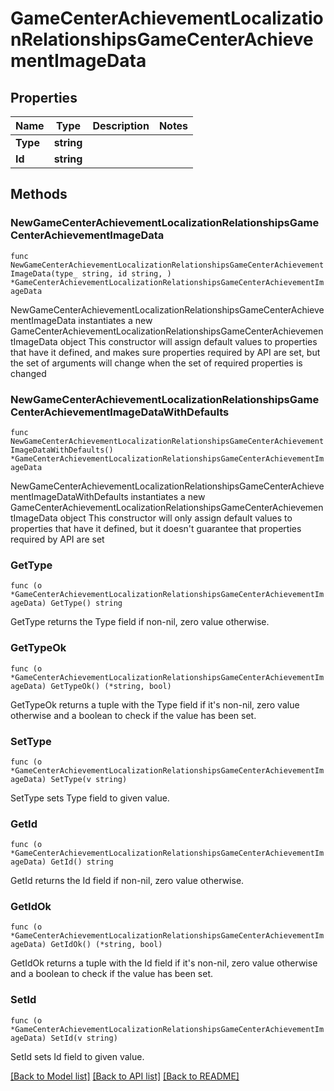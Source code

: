 # GameCenterAchievementLocalizationRelationshipsGameCenterAchievementImageData

## Properties

Name | Type | Description | Notes
------------ | ------------- | ------------- | -------------
**Type** | **string** |  | 
**Id** | **string** |  | 

## Methods

### NewGameCenterAchievementLocalizationRelationshipsGameCenterAchievementImageData

`func NewGameCenterAchievementLocalizationRelationshipsGameCenterAchievementImageData(type_ string, id string, ) *GameCenterAchievementLocalizationRelationshipsGameCenterAchievementImageData`

NewGameCenterAchievementLocalizationRelationshipsGameCenterAchievementImageData instantiates a new GameCenterAchievementLocalizationRelationshipsGameCenterAchievementImageData object
This constructor will assign default values to properties that have it defined,
and makes sure properties required by API are set, but the set of arguments
will change when the set of required properties is changed

### NewGameCenterAchievementLocalizationRelationshipsGameCenterAchievementImageDataWithDefaults

`func NewGameCenterAchievementLocalizationRelationshipsGameCenterAchievementImageDataWithDefaults() *GameCenterAchievementLocalizationRelationshipsGameCenterAchievementImageData`

NewGameCenterAchievementLocalizationRelationshipsGameCenterAchievementImageDataWithDefaults instantiates a new GameCenterAchievementLocalizationRelationshipsGameCenterAchievementImageData object
This constructor will only assign default values to properties that have it defined,
but it doesn't guarantee that properties required by API are set

### GetType

`func (o *GameCenterAchievementLocalizationRelationshipsGameCenterAchievementImageData) GetType() string`

GetType returns the Type field if non-nil, zero value otherwise.

### GetTypeOk

`func (o *GameCenterAchievementLocalizationRelationshipsGameCenterAchievementImageData) GetTypeOk() (*string, bool)`

GetTypeOk returns a tuple with the Type field if it's non-nil, zero value otherwise
and a boolean to check if the value has been set.

### SetType

`func (o *GameCenterAchievementLocalizationRelationshipsGameCenterAchievementImageData) SetType(v string)`

SetType sets Type field to given value.


### GetId

`func (o *GameCenterAchievementLocalizationRelationshipsGameCenterAchievementImageData) GetId() string`

GetId returns the Id field if non-nil, zero value otherwise.

### GetIdOk

`func (o *GameCenterAchievementLocalizationRelationshipsGameCenterAchievementImageData) GetIdOk() (*string, bool)`

GetIdOk returns a tuple with the Id field if it's non-nil, zero value otherwise
and a boolean to check if the value has been set.

### SetId

`func (o *GameCenterAchievementLocalizationRelationshipsGameCenterAchievementImageData) SetId(v string)`

SetId sets Id field to given value.



[[Back to Model list]](../README.md#documentation-for-models) [[Back to API list]](../README.md#documentation-for-api-endpoints) [[Back to README]](../README.md)


